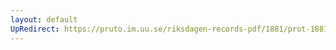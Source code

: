 ```yaml
---
layout: default
UpRedirect: https://pruto.im.uu.se/riksdagen-records-pdf/1881/prot-1881--ak--006/prot-1881--ak--006_000.pdf
---
```

